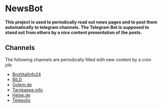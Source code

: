 # NewsBot

**This project is used to periodically read out news pages and to post them automatically to telegram channels. The Telegram Bot is supposed to stand out from others by a nice content presentation of the posts.**

## Channels
The following channels are periodically filled with new content by a cron job:

* [BrohltalInfo24](https://t.me/brohltal)
* [BILD](https://t.me/bild_de)
* [Golem.de](https://t.me/golem_de)
* [Tarnkappe.info](https://t.me/tarnkappe)
* [Heise.de](https://t.me/heise_de)
* [Telepolis](https://t.me/telepolis_de)
